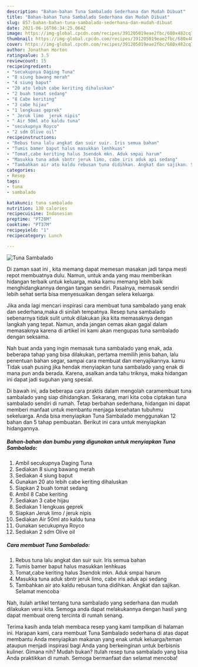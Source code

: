 ```yaml
---
description: "Bahan-bahan Tuna Sambalado Sederhana dan Mudah Dibuat"
title: "Bahan-bahan Tuna Sambalado Sederhana dan Mudah Dibuat"
slug: 857-bahan-bahan-tuna-sambalado-sederhana-dan-mudah-dibuat
date: 2021-06-16T06:34:25.064Z
image: https://img-global.cpcdn.com/recipes/391205019eae2fbc/680x482cq70/tuna-sambalado-foto-resep-utama.jpg
thumbnail: https://img-global.cpcdn.com/recipes/391205019eae2fbc/680x482cq70/tuna-sambalado-foto-resep-utama.jpg
cover: https://img-global.cpcdn.com/recipes/391205019eae2fbc/680x482cq70/tuna-sambalado-foto-resep-utama.jpg
author: Jonathan Horton
ratingvalue: 3.5
reviewcount: 15
recipeingredient:
- "secukupnya Daging Tuna"
- "8 siung bawang merah"
- "4 siung baput"
- "20 ato lebih cabe keriting dihaluskan"
- "2 buah tomat sedang"
- "8 Cabe keriting"
- "3 cabe hijau"
- "1 lengkuas geprek"
- " Jeruk limo  jeruk nipis"
- " Air 50ml ato kaldu tuna"
- "secukupnya Royco"
- "2 sdm Olive oil"
recipeinstructions:
- "Rebus tuna lalu angkat dan suir suir. Iris semua bahan"
- "Tumis bamer baput halus masukkan lenhkuas"
- "Tomat,cabe keriting halus 3sendok mkn. Aduk smpai harum"
- "Masukka tuna aduk sbntr jeruk limo, cabe iris aduk api sedang"
- "Tambahkan air ato kaldu rebusan tuna didihkan. Angkat dan sajikan. Selamat mencoba"
categories:
- Resep
tags:
- tuna
- sambalado

katakunci: tuna sambalado 
nutrition: 130 calories
recipecuisine: Indonesian
preptime: "PT28M"
cooktime: "PT37M"
recipeyield: "1"
recipecategory: Lunch

---
```



![Tuna Sambalado](https://img-global.cpcdn.com/recipes/391205019eae2fbc/680x482cq70/tuna-sambalado-foto-resep-utama.jpg)

Di zaman  saat ini , kita memang dapat memesan masakan jadi tanpa mesti repot membuatnya dulu. Namun, untuk anda yang mau memberikan hidangan terbaik untuk keluarga, maka kamu memang lebih baik menghidangkannya dengan tangan sendiri. Pasalnya, memasak sendiri lebih sehat serta bisa menyesuaikan dengan selera keluarga.

Jika anda lagi mencari inspirasi cara membuat tuna sambalado yang enak dan sederhana,maka di sinilah tempatnya. Resep tuna sambalado  sebenarnya tidak sulit untuk dilakukan jika kita memasaknya dengan langkah yang tepat. Namun, anda jangan cemas akan gagal dalam memasaknya 
karena di artikel ini kami akan mengupas tuna sambalado dengan seksama.  



Nah buat anda yang ingin memasak tuna sambalado yang enak, ada beberapa tahap yang bisa dilakukan, pertama memilih jenis bahan, lalu penentuan bahan segar, sampai cara membuat dan menyajikannya. kamu Tidak usah pusing jika hendak menyiapkan tuna sambalado yang enak di mana pun anda berada. Karena, asalkan anda  tahu triknya, maka hidangan ini dapat jadi suguhan yang spesial.

Di bawah ini, ada beberapa cara praktis  dalam mengolah caramembuat tuna sambalado yang siap dihidangkan. Sekarang, mari kita coba ciptakan tuna sambalado sendiri di rumah. Tetap berbahan sederhana, hidangan ini dapat memberi manfaat untuk membantu menjaga kesehatan tubuhmu sekeluarga. Anda bisa menyiapkan Tuna Sambalado menggunakan 12 bahan dan 5 tahap pembuatan. Berikut ini cara untuk menyiapkan hidangannya.

<!--inarticleads1-->

##### Bahan-bahan dan bumbu yang digunakan untuk menyiapkan Tuna Sambalado:

1. Ambil secukupnya Daging Tuna
1. Sediakan 8 siung bawang merah
1. Sediakan 4 siung baput
1. Gunakan 20 ato lebih cabe keriting dihaluskan
1. Siapkan 2 buah tomat sedang
1. Ambil 8 Cabe keriting
1. Sediakan 3 cabe hijau
1. Sediakan 1 lengkuas geprek
1. Siapkan  Jeruk limo / jeruk nipis
1. Sediakan  Air 50ml ato kaldu tuna
1. Gunakan secukupnya Royco
1. Sediakan 2 sdm Olive oil




<!--inarticleads2-->

##### Cara membuat Tuna Sambalado:

1. Rebus tuna lalu angkat dan suir suir. Iris semua bahan
1. Tumis bamer baput halus masukkan lenhkuas
1. Tomat,cabe keriting halus 3sendok mkn. Aduk smpai harum
1. Masukka tuna aduk sbntr jeruk limo, cabe iris aduk api sedang
1. Tambahkan air ato kaldu rebusan tuna didihkan. Angkat dan sajikan. Selamat mencoba




Nah, itulah artikel tentang  tuna sambalado  yang sederhana dan mudah dilakukan versi kita. Semoga anda dapat melakukannya dengan hasil yang dapat membuat oreng tercinta di rumah senang. 

Terima kasih anda telah membaca resep yang kami tampilkan di halaman ini. Harapan kami, cara membuat  Tuna Sambalado sederhana di atas dapat membantu Anda menyiapkan makanan yang enak untuk keluarga/teman ataupun menjadi inspirasi bagi Anda yang berkeinginan untuk berbisnis kuliner. Gimana nih? Mudah bukan? Itulah resep tuna sambalado yang bisa Anda praktikkan di rumah. Semoga bermanfaat dan selamat mencoba!

